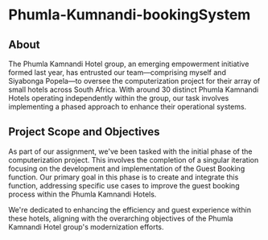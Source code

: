 # Phumla-Kumnandi-bookingSystem

## About 
The Phumla Kamnandi Hotel group, an emerging empowerment initiative formed last year, has entrusted our team—comprising myself and Siyabonga Popela—to oversee the computerization project for their array of small hotels across South Africa. With around 30 distinct Phumla Kamnandi Hotels operating independently within the group, our task involves implementing a phased approach to enhance their operational systems.

## Project Scope and Objectives

As part of our assignment, we've been tasked with the initial phase of the computerization project. This involves the completion of a singular iteration focusing on the development and implementation of the Guest Booking function. Our primary goal in this phase is to create and integrate this function, addressing specific use cases to improve the guest booking process within the Phumla Kamnandi Hotels.

We're dedicated to enhancing the efficiency and guest experience within these hotels, aligning with the overarching objectives of the Phumla Kamnandi Hotel group's modernization efforts.
